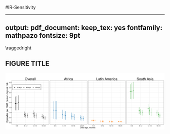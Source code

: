 #IR-Sensitivity

---
output:
  pdf_document:
    keep_tex: yes
fontfamily: mathpazo
fontsize: 9pt
---

\raggedright



## FIGURE TITLE

<img src="figures//wasting/fig-wast-2-ir-overall_region--allage-ir_sense.png" width="2100" />

